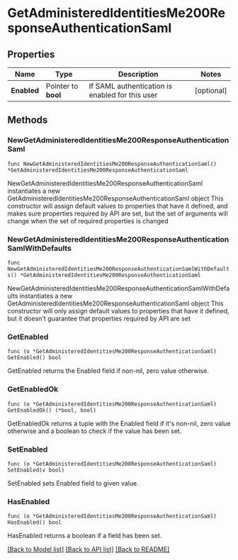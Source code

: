 # GetAdministeredIdentitiesMe200ResponseAuthenticationSaml

## Properties

Name | Type | Description | Notes
------------ | ------------- | ------------- | -------------
**Enabled** | Pointer to **bool** | If SAML authentication is enabled for this user | [optional] 

## Methods

### NewGetAdministeredIdentitiesMe200ResponseAuthenticationSaml

`func NewGetAdministeredIdentitiesMe200ResponseAuthenticationSaml() *GetAdministeredIdentitiesMe200ResponseAuthenticationSaml`

NewGetAdministeredIdentitiesMe200ResponseAuthenticationSaml instantiates a new GetAdministeredIdentitiesMe200ResponseAuthenticationSaml object
This constructor will assign default values to properties that have it defined,
and makes sure properties required by API are set, but the set of arguments
will change when the set of required properties is changed

### NewGetAdministeredIdentitiesMe200ResponseAuthenticationSamlWithDefaults

`func NewGetAdministeredIdentitiesMe200ResponseAuthenticationSamlWithDefaults() *GetAdministeredIdentitiesMe200ResponseAuthenticationSaml`

NewGetAdministeredIdentitiesMe200ResponseAuthenticationSamlWithDefaults instantiates a new GetAdministeredIdentitiesMe200ResponseAuthenticationSaml object
This constructor will only assign default values to properties that have it defined,
but it doesn't guarantee that properties required by API are set

### GetEnabled

`func (o *GetAdministeredIdentitiesMe200ResponseAuthenticationSaml) GetEnabled() bool`

GetEnabled returns the Enabled field if non-nil, zero value otherwise.

### GetEnabledOk

`func (o *GetAdministeredIdentitiesMe200ResponseAuthenticationSaml) GetEnabledOk() (*bool, bool)`

GetEnabledOk returns a tuple with the Enabled field if it's non-nil, zero value otherwise
and a boolean to check if the value has been set.

### SetEnabled

`func (o *GetAdministeredIdentitiesMe200ResponseAuthenticationSaml) SetEnabled(v bool)`

SetEnabled sets Enabled field to given value.

### HasEnabled

`func (o *GetAdministeredIdentitiesMe200ResponseAuthenticationSaml) HasEnabled() bool`

HasEnabled returns a boolean if a field has been set.


[[Back to Model list]](../README.md#documentation-for-models) [[Back to API list]](../README.md#documentation-for-api-endpoints) [[Back to README]](../README.md)


